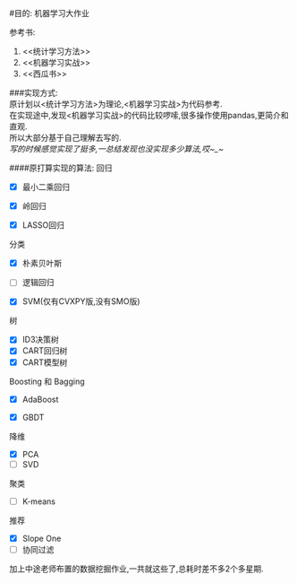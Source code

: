 #目的: 机器学习大作业

参考书:<br>
1. <<统计学习方法>>
2. <<机器学习实战>>
3. <<西瓜书>>

###实现方式:<br>
原计划以<统计学习方法>为理论,<机器学习实战>为代码参考.<br>
在实现途中,发现<机器学习实战>的代码比较啰嗦,很多操作使用pandas,更简介和直观.
<br>所以大部分基于自己理解去写的.
<br>*写的时候感觉实现了挺多,一总结发现也没实现多少算法,哎~_~*

####原打算实现的算法:
回归<br>
- [x] 最小二乘回归
- [x] 岭回归
- [x] LASSO回归


分类<br>
- [x] 朴素贝叶斯
- [ ] 逻辑回归
- [x] SVM(仅有CVXPY版,没有SMO版)


树<br>
- [x] ID3决策树
- [x] CART回归树
- [x] CART模型树

Boosting 和 Bagging
- [x] AdaBoost
- [x] GBDT


降维<br>
- [x] PCA
- [ ] SVD

聚类<br>
- [ ] K-means

推荐<br>
- [x] Slope One
- [ ] 协同过滤

加上中途老师布置的数据挖掘作业,一共就这些了,总耗时差不多2个多星期. 









